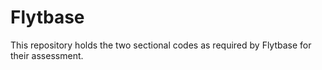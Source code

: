 # Flytbase
This repository holds the two sectional codes as required by Flytbase for their assessment.

